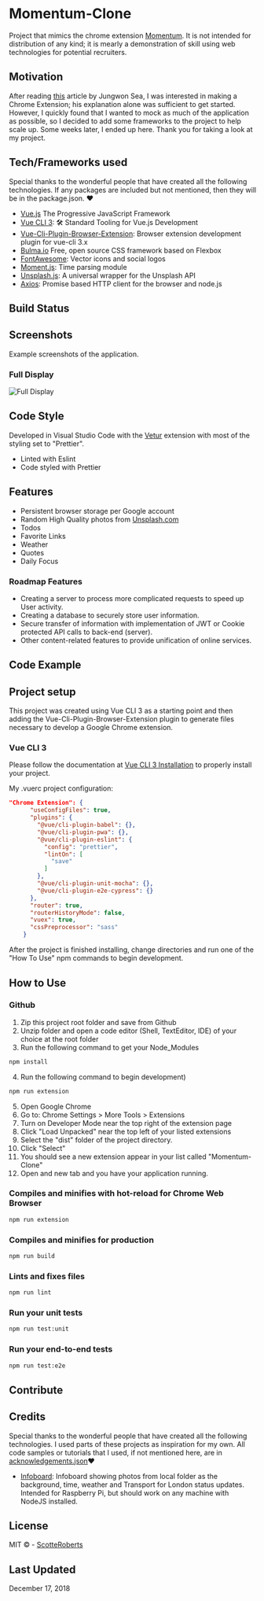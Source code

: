 # Momentum-Clone

Project that mimics the chrome extension [Momentum](https://momentumdash.com/). It is not intended for distribution of any kind; it is mearly a demonstration of skill using web technologies for potential recruiters.

## Motivation

After reading [this](https://blog.usejournal.com/best-html-css-javascript-practice-chrome-extension-ae4e5e7839e) article by Jungwon Sea, I was interested in making a Chrome Extension; his explanation alone was sufficient to get started. However, I quickly found that I wanted to mock as much of the application as possible, so I decided to add some frameworks to the project to help scale up. Some weeks later, I ended up here. Thank you for taking a look at my project.

## Tech/Frameworks used

Special thanks to the wonderful people that have created all the following technologies. If any packages are included but not mentioned, then they will be in the package.json. :heart:

- [Vue.js](https://vuejs.org/) The Progressive JavaScript Framework
- [Vue CLI 3](https://cli.vuejs.org/): 🛠️ Standard Tooling for Vue.js Development
- [Vue-Cli-Plugin-Browser-Extension](https://www.npmjs.com/package/vue-cli-plugin-browser-extension): Browser extension development plugin for vue-cli 3.x
- [Bulma.io](https://bulma.io) Free, open source CSS framework based on Flexbox
- [FontAwesome](https://fontawesome.com/): Vector icons and social logos
- [Moment.js](https://momentjs.com/): Time parsing module
- [Unsplash.js](https://www.npmjs.com/package/unsplash-js): A universal wrapper for the Unsplash API
- [Axios](https://github.com/axios/axios): Promise based HTTP client for the browser and node.js

## Build Status

## Screenshots

Example screenshots of the application.

### Full Display

![Full Display](https://github.com/ScotteRoberts/Personal-Projects/blob/master/productivity/momentum-clone/screenshots/FullDisplay.png)

## Code Style

Developed in Visual Studio Code with the [Vetur](https://marketplace.visualstudio.com/items?itemName=octref.vetur) extension with most of the styling set to "Prettier".

- Linted with Eslint
- Code styled with Prettier

## Features

- Persistent browser storage per Google account
- Random High Quality photos from [Unsplash.com](https://unsplash.com/)
- Todos
- Favorite Links
- Weather
- Quotes
- Daily Focus

### Roadmap Features

- Creating a server to process more complicated requests to speed up User activity.
- Creating a database to securely store user information.
- Secure transfer of information with implementation of JWT or Cookie protected API calls to back-end (server).
- Other content-related features to provide unification of online services.

## Code Example



## Project setup

This project was created using Vue CLI 3 as a starting point and then adding the Vue-Cli-Plugin-Browser-Extension plugin to generate files necessary to develop a Google Chrome extension.

### Vue CLI 3

Please follow the documentation at [Vue CLI 3 Installation](https://cli.vuejs.org/guide/installation.html) to properly install your project.

My .vuerc project configuration:
```json
"Chrome Extension": {
      "useConfigFiles": true,
      "plugins": {
        "@vue/cli-plugin-babel": {},
        "@vue/cli-plugin-pwa": {},
        "@vue/cli-plugin-eslint": {
          "config": "prettier",
          "lintOn": [
            "save"
          ]
        },
        "@vue/cli-plugin-unit-mocha": {},
        "@vue/cli-plugin-e2e-cypress": {}
      },
      "router": true,
      "routerHistoryMode": false,
      "vuex": true,
      "cssPreprocessor": "sass"
    }

```
After the project is finished installing, change directories and run one of the "How To Use" npm commands to begin development.

## How to Use

### Github

1. Zip this project root folder and save from Github
2. Unzip folder and open a code editor (Shell, TextEditor, IDE) of your choice at the root folder
3. Run the following command to get your Node_Modules
```bash
npm install
```
4. Run the following command to begin development)
```bash
npm run extension
```
5. Open Google Chrome
6. Go to: Chrome Settings > More Tools > Extensions
7. Turn on Developer Mode near the top right of the extension page
8. Click "Load Unpacked" near the top left of your listed extensions
9. Select the "dist" folder of the project directory.
10. Click "Select"
11. You should see a new extension appear in your list called "Momentum-Clone"
12. Open and new tab and you have your application running.

### Compiles and minifies with hot-reload for Chrome Web Browser

```bash
npm run extension
```

### Compiles and minifies for production

```bash
npm run build
```

### Lints and fixes files

```bash
npm run lint
```

### Run your unit tests

```bash
npm run test:unit
```

### Run your end-to-end tests

```bash
npm run test:e2e
```

## Contribute

## Credits

Special thanks to the wonderful people that have created all the following technologies. I used parts of these projects as inspiration for my own. All code samples or tutorials that I used, if not mentioned here, are in [acknowledgements.json](https://github.com/ScotteRoberts/Personal-Projects/blob/master/productivity/momentum-clone/src/acknowledgements.json):heart:

- [Infoboard](https://github.com/SixBytesUnder/infoboard/blob/master/.env.example): Infoboard showing photos from local folder as the background, time, weather and Transport for London status updates. Intended for Raspberry Pi, but should work on any machine with NodeJS installed.

## License

MIT &copy; - [ScotteRoberts](https://github.com/ScotteRoberts/)

## Last Updated

December 17, 2018
